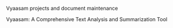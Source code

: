 Vyaasam projects and document maintenance


Vyaasam: A Comprehensive Text Analysis and Summarization Tool
